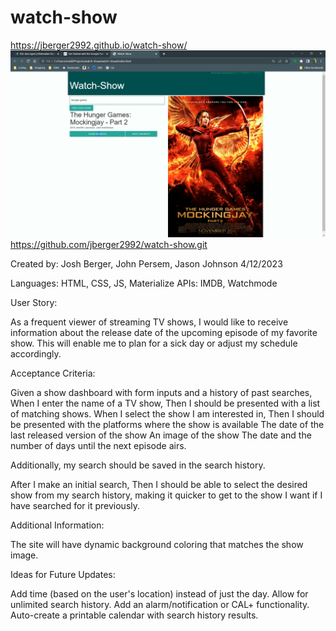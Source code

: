 # watch-show

https://jberger2992.github.io/watch-show/
![screenshot](./assets/images/recentscreenshot.png)
https://github.com/jberger2992/watch-show.git


Created by: Josh Berger, John Persem, Jason Johnson
4/12/2023

Languages: HTML, CSS, JS, Materialize
APIs: IMDB, Watchmode

User Story: 

As a frequent viewer of streaming TV shows, I would like to receive information about the release date of the upcoming episode of my favorite show. This will enable me to plan for a sick day or adjust my schedule accordingly.


Acceptance Criteria:

Given a show dashboard with form inputs and a history of past searches,
When I enter the name of a TV show,
Then I should be presented with a list of matching shows.
When I select the show I am interested in,
Then I should be presented with the platforms where the show is available
The date of the last released version of the show
An image of the show
The date and the number of days until the next episode airs.

Additionally, my search should be saved in the search history.

After I make an initial search,
Then I should be able to select the desired show from my search history, making it quicker to get to the show I want if I have searched for it previously.


Additional Information:

The site will have dynamic background coloring that matches the show image.


Ideas for Future Updates:

Add time (based on the user's location) instead of just the day.
Allow for unlimited search history.
Add an alarm/notification or CAL+ functionality.
Auto-create a printable calendar with search history results.